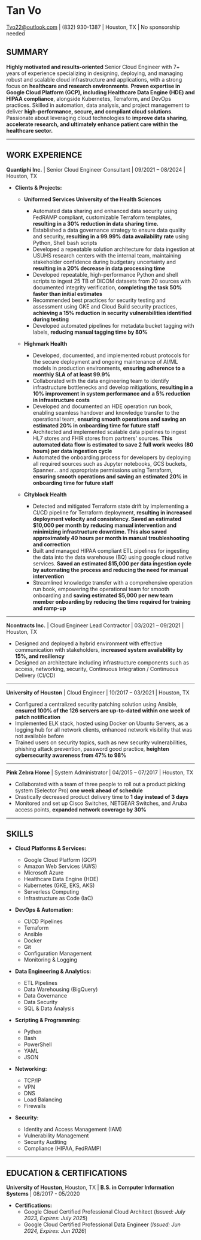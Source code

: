 # Tan Vo
Tvo22@outlook.com | (832) 930-1387 | Houston, TX | No sponsorship needed

## SUMMARY

**Highly motivated and results-oriented** Senior Cloud Engineer with 7+ years of experience specializing in designing, deploying, and managing robust and scalable cloud infrastructure and applications, with a strong focus on **healthcare and research environments**. **Proven expertise in Google Cloud Platform (GCP), including Healthcare Data Engine (HDE) and HIPAA compliance**, alongside Kubernetes, Terraform, and DevOps practices. Skilled in automation, data analysis, and project management to deliver **high-performance, secure, and compliant cloud solutions**. Passionate about leveraging cloud technologies to **improve data sharing, accelerate research, and ultimately enhance patient care within the healthcare sector.**

---

## WORK EXPERIENCE

**Quantiphi Inc.** | Senior Cloud Engineer Consultant | 09/2021 – 08/2024 | Houston, TX

* **Clients & Projects:**

    * **Uniformed Services University of the Health Sciences**
        * Automated data sharing and enhanced data security using FedRAMP compliant, customizable Terraform templates, **resulting in a 30% reduction in data sharing time.**
        * Established a data governance strategy to ensure data quality and security, **resulting in a 99.99% data availability rate** using Python, Shell bash scripts
        * Developed a repeatable solution architecture for data ingestion at USUHS research centers with the internal team, maintaining stakeholder confidence during budgetary uncertainty and **resulting in a 20% decrease in data processing time**
        * Developed repeatable, high-performance Python and shell scripts to ingest 25 TB of DICOM datasets from 20 sources with documented integrity verification, **completing the task 50% faster than initial estimates**
        * Recommended best practices for security testing and assessment using GKE and Cloud Build security practices, **achieving a 15% reduction in security vulnerabilities identified during testing**
        * Developed automated pipelines for metadata bucket tagging with labels, **reducing manual tagging time by 80%**

    * **Highmark Health**
        * Developed, documented, and implemented robust protocols for the secure deployment and ongoing maintenance of AI/ML models in production environments, **ensuring adherence to a monthly SLA of at least 99.9%**
        * Collaborated with the data engineering team to identify infrastructure bottlenecks and develop mitigations, **resulting in a 10% improvement in system performance and a 5% reduction in infrastructure costs**
        * Developed and documented an HDE operation run book, enabling seamless handover and knowledge transfer to the operational team, **ensuring smooth operations and saving an estimated 20% in onboarding time for future staff**
        * Architected and implemented scalable data pipelines to ingest HL7 stores and FHIR stores from partners' sources. **This automated data flow is estimated to save 2 full work weeks (80 hours) per data ingestion cycle**
        * Automated the onboarding process for developers by deploying all required sources such as Jupyter notebooks, GCS buckets, Spanner... and appropriate permissions using Terraform, **ensuring smooth operations and saving an estimated 20% in onboarding time for future staff**

    * **Cityblock Health**
        * Detected and mitigated Terraform state drift by implementing a CI/CD pipeline for Terraform deployment, **resulting in increased deployment velocity and consistency. Saved an estimated $10,000 per month by reducing manual intervention and minimizing infrastructure downtime. This also saved approximately 40 hours per month in manual troubleshooting and correction**
        * Built and managed HIPAA compliant ETL pipelines for ingesting the data into the data warehouse (BQ) using google cloud native services. **Saved an estimated $15,000 per data ingestion cycle by automating the process and reducing the need for manual intervention**
        * Streamlined knowledge transfer with a comprehensive operation run book, empowering the operational team for smooth onboarding and **saving estimated $5,000 per new team member onboarding by reducing the time required for training and ramp-up**

---

**Ncontracts Inc.** | Cloud Engineer Lead Contractor | 03/2021 – 09/2021 | Houston, TX
* Designed and deployed a hybrid environment with effective communication with stakeholders, **increased system availability by 15%, and resiliency**
* Designed an architecture including infrastructure components such as access, networking, security, Continuous Integration / Continuous Delivery (CI/CD)

---

**University of Houston** | Cloud Engineer | 10/2017 – 03/2021 | Houston, TX
* Configured a centralized security patching solution using Ansible, **ensured 100% of the 126 servers are up-to-dated within one week of patch notification**
* Implemented ELK stack, hosted using Docker on Ubuntu Servers, as a logging hub for all network clients, enhanced network visibility that was not available before
* Trained users on security topics, such as new security vulnerabilities, phishing attack prevention, password good practice, **heighten cybersecurity awareness from 47% to 98%**

---

**Pink Zebra Home** | System Administrator | 04/2015 – 07/2017 | Houston, TX
* Collaborated with a team of three people to roll out a product picking system (Selector Pro) **one week ahead of schedule**
* Drastically decreased product delivery time to **1 day instead of 3 days**
* Monitored and set up Cisco Switches, NETGEAR Switches, and Aruba access points, **expanded network coverage by 30%**

---

## SKILLS

* **Cloud Platforms & Services:**
    * Google Cloud Platform (GCP)
    * Amazon Web Services (AWS)
    * Microsoft Azure
    * Healthcare Data Engine (HDE)
    * Kubernetes (GKE, EKS, AKS)
    * Serverless Computing
    * Infrastructure as Code (IaC)

* **DevOps & Automation:**
    * CI/CD Pipelines
    * Terraform
    * Ansible
    * Docker
    * Git
    * Configuration Management
    * Monitoring & Logging

* **Data Engineering & Analytics:**
    * ETL Pipelines
    * Data Warehousing (BigQuery)
    * Data Governance
    * Data Security
    * SQL & Data Analysis

* **Scripting & Programming:**
    * Python
    * Bash
    * PowerShell
    * YAML
    * JSON

* **Networking:**
    * TCP/IP
    * VPN
    * DNS
    * Load Balancing
    * Firewalls

* **Security:**
    * Identity and Access Management (IAM)
    * Vulnerability Management
    * Security Auditing
    * Compliance (HIPAA, FedRAMP)

---

## EDUCATION & CERTIFICATIONS

**University of Houston**, Houston, TX | **B.S. in Computer Information Systems** | 08/2017 - 05/2020

* **Certifications:**
    * Google Cloud Certified Professional Cloud Architect (*Issued: July 2023, Expires: July 2025*)
    * Google Cloud Certified Professional Data Engineer (*Issued: Jun 2024, Expires: Jun 2026*)

